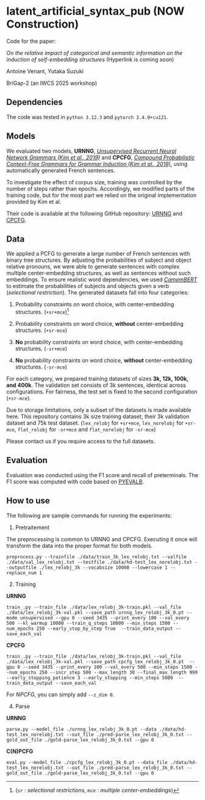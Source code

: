 # latent_artificial_syntax_pub (NOW Construction)

Code for the paper:

*On the relative impact of categorical and semantic information on the induction of self-embedding structures* (Hyperlink is coming soon)

Antoine Venant, Yutaka Suzuki

BriGap-2 (an IWCS 2025 workshop)

## Dependencies

The code was tested in `python 3.12.3` and `pytorch 2.4.0+cu121`.

## Models

We evaluated two models, **URNNG**, [*Unsupervised Recurrent Neural Network Grammars (Kim et al., 2019)*](https://arxiv.org/abs/1904.03746) and **CPCFG**, [*Compound Probabilistic Context-Free Grammars for Grammar Induction (Kim et al., 2019)*](https://arxiv.org/abs/1906.10225), using automatically generated French sentences.

To investigate the effect of corpus size, training was controlled by the number of steps rather than epochs. Accordingly, we modified parts of the training code, but for the most part we relied on the original implementation provided by Kim et al. 

Their code is available at the following GitHub repository: [URNNG](https://github.com/harvardnlp/urnng) and [CPCFG](https://github.com/harvardnlp/compound-pcfg).

## Data

We applied a PCFG to generate a large number of French sentences with binary tree structures. By adjusting the probabilities of subject and object relative pronouns, we were able to generate sentences with complex multiple center-embedding structures, as well as sentences without such embeddings. To ensure realistic word dependencies, we used [*CamemBERT*](https://huggingface.co/docs/transformers/model_doc/camembert) to estimate the probabilities of subjects and objects given a verb (*selectional restriction*). The generated datasets fall into four categories:

1. Probability constraints on word choice, with center-embedding structures. (`+sr+mce`)[^1]

2. Probability constraints on word choice, **without** center-embedding structures. (`+sr-mce`)

3. **No** probability constraints on word choice, with center-embedding structures. (`-sr+mce`)

4. **No** probability constraints on word choice, **without** center-embedding structures. (`-sr-mce`)

[^1]:(`sr` : *selectional restrictions*, `mce` : *multiple center-embeddings*)

For each category, we prepared training datasets of sizes **3k, 12k, 100k, and 400k**. The validation set consists of 3k sentences, identical across configurations. For fairness, the test set is fixed to the second configuration (`+sr-mce`).

Due to storage limitations, only a subset of the datasets is made available here. 
This repository contains 3k size training dataset, their 3k validation dataset and 75k test dataset. 
(`lex_relobj` for `+sr+mce`, `lex_norelobj` for `+sr-mce`, `flat_relobj` for `-sr+mce` and `flat_norelobj` for `-sr-mce`)

Please contact us if you require access to the full datasets.

## Evaluation

Evaluation was conducted using the F1 score and recall of preterminals.
The F1 score was computed with code based on [PYEVALB](https://github.com/flyaway1217/PYEVALB).

## How to use

The following are sample commands for running the experiments:

1. Pretraitement

The preprocessing is common to URNNG and CPCFG. Executing it once will transform the data into the proper format for both models.

`preprocess.py --trainfile ./data/train_3k_lex_relobj.txt --valfile ./data/val_lex_relobj.txt --testfile ./data/hd-test_lex_norelobj.txt --outputfile ./lex_relobj_3k --vocabsize 10000 --lowercase 1 --replace_num 1 `

2. Training

**URNNG**

`train_.py --train_file ./data/lex_relobj_3k-train.pkl --val_file ./data/lex_relobj_3k-val.pkl --save_path urnng_lex_relobj_3k_0.pt --mode unsupervised --gpu 0 --seed 3435 --print_every 100 --val_every 500 --kl_warmup 10000 --train_q_steps 10000 --min_steps 1500 --num_epochs 250 --early_stop_by_step True  --train_data_output --save_each_val `

**CPCFG**

`train_.py --train_file ./data/lex_relobj_3k-train.pkl --val_file ./data/lex_relobj_3k-val.pkl --save_path cpcfg_lex_relobj_3k_0.pt  --gpu 0 --seed 3435 --print_every 100 --val_every 500 --min_steps 1500 --num_epochs 250 --incr_step 500 --max_length 30 --final_max_length 999 --early_stopping_patience 3 --early_stopping --min_steps 5000  --train_data_output --save_each_val`

For *NPCFG*, you can simply add `--z_dim 0`.

4. Parse

**URNNG**

`parse.py --model_file ./urnng_lex_relobj_3k_0.pt --data ./data/hd-test_lex_norelobj.txt --out_file ./pred-parse_lex_relobj_3k_0.txt --gold_out_file ./gold-parse_lex_relobj_3k_0.txt --gpu 0`

**C(N)PCFG**

`eval.py --model_file ./cpcfg_lex_relobj_3k_0.pt --data_file ./data/hd-test_lex_norelobj.txt --out_file ./pred-parse_lex_relobj_3k_0.txt --gold_out_file ./gold-parse_lex_relobj_3k_0.txt --gpu 0`




